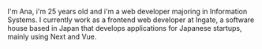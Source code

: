 I'm Ana, i'm 25 years old and i'm a web developer majoring in Information Systems.
I currently work as a frontend web developer at Ingate, a software house based in Japan that develops applications for Japanese startups, mainly using Next and Vue.
